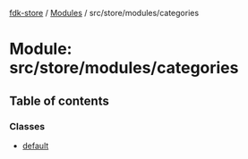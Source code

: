 [fdk-store](../README.md) / [Modules](../modules.md) / src/store/modules/categories

# Module: src/store/modules/categories

## Table of contents

### Classes

- [default](../classes/src_store_modules_categories.default.md)
